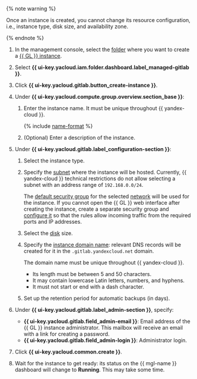 {% note warning %}

Once an instance is created, you cannot change its resource configuration, i.e., instance type, disk size, and availability zone.

{% endnote %}

1. In the management console, select the [folder](../../resource-manager/concepts/resources-hierarchy.md#folder) where you want to create a [{{ GL }} instance](../../managed-gitlab/concepts/index.md#instance).
1. Select **{{ ui-key.yacloud.iam.folder.dashboard.label_managed-gitlab }}**.
1. Click **{{ ui-key.yacloud.gitlab.button_create-instance }}**.
1. Under **{{ ui-key.yacloud.compute.group.overview.section_base }}**:

   1. Enter the instance name. It must be unique throughout {{ yandex-cloud }}.

      {% include [name-format](../name-format.md) %}

   1. (Optional) Enter a description of the instance.

1. Under **{{ ui-key.yacloud.gitlab.label_configuration-section }}**:

   1. Select the instance type.
   1. Specify the [subnet](../../vpc/concepts/network.md#subnet) where the instance will be hosted. Currently, {{ yandex-cloud }} technical restrictions do not allow selecting a subnet with an address range of `192.168.0.0/24`.

      The [default security group](../../vpc/concepts/security-groups.md#default-security-group) for the selected [network](../../vpc/concepts/network.md#network) will be used for the instance. If you cannot open the {{ GL }} web interface after creating the instance, create a separate security group and [configure it](../../managed-gitlab/operations/configure-security-group.md) so that the rules allow incoming traffic from the required ports and IP addresses.

   1. Select the [disk](../../compute/concepts/disk.md) size.
   1. Specify the [instance domain name](../../compute/concepts/network.md#hostname): relevant DNS records will be created for it in the `.gitlab.yandexcloud.net` domain.

      The domain name must be unique throughout {{ yandex-cloud }}.

      * Its length must be between 5 and 50 characters.
      * It may contain lowercase Latin letters, numbers, and hyphens.
      * It must not start or end with a dash character.

   1. Set up the retention period for automatic backups (in days).

1. Under **{{ ui-key.yacloud.gitlab.label_admin-section }}**, specify:
   * **{{ ui-key.yacloud.gitlab.field_admin-email }}**: Email address of the {{ GL }} instance administrator. This mailbox will receive an email with a link for creating a password.
   * **{{ ui-key.yacloud.gitlab.field_admin-login }}**: Administrator login.
1. Click **{{ ui-key.yacloud.common.create }}**.
1. Wait for the instance to get ready: its status on the {{ mgl-name }} dashboard will change to **Running**. This may take some time.
